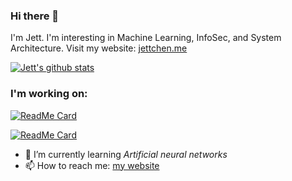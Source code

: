 ### Hi there 👋
I'm Jett. I'm interesting in Machine Learning, InfoSec, and System Architecture.
Visit my website: [jettchen.me](https://go.jettchen.me/996)

[![Jett's github stats](https://github-readme-stats.vercel.app/api?username=JettChenT)]()

### I'm working on:
[![ReadMe Card](https://github-readme-stats.vercel.app/api/pin/?username=JettChenT&repo=scan-for-webcams)](https://github.com/JettChenT/scan-for-webcams)

[![ReadMe Card](https://github-readme-stats.vercel.app/api/pin/?username=JettChenT&repo=encryptii-server)](https://github.com/JettChenT/encryptii-server)


- 🌱 I’m currently learning *Artificial neural networks*
- 📫 How to reach me: [my website](https://go.jettchen.me/996)

<!--
**JettChenT/JettChenT** is a ✨ _special_ ✨ repository because its `README.md` (this file) appears on your GitHub profile.

Here are some ideas to get you started:

- 🔭 I’m currently working on ...
- 🌱 I’m currently learning ...
- 👯 I’m looking to collaborate on ...
- 🤔 I’m looking for help with ...
- 💬 Ask me about ...
- 📫 How to reach me: ...
- 😄 Pronouns: ...
- ⚡ Fun fact: ...
-->
